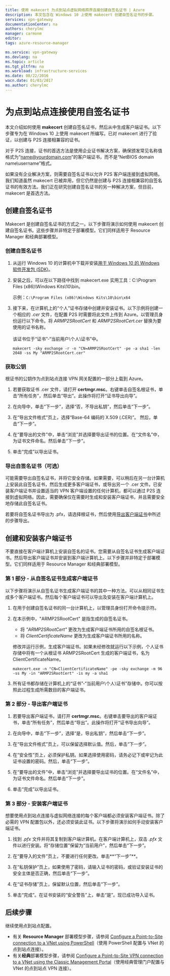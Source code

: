 ```yaml
---
title: 使用 makecert 为点到站点虚拟网络跨界连接创建自签名证书 | Azure
description: 本文包含在 Windows 10 上使用 makecert 创建自签名证书的步骤。
services: vpn-gateway
documentationCenter: na
authors: cherylmc
manager: carmonm
editor: 
tags: azure-resource-manager

ms.service: vpn-gateway
ms.devlang: na
ms.topic: article
ms.tgt_pltfrm: na
ms.workload: infrastructure-services
ms.date: 08/22/2016
wacn.date: 01/03/2017
ms.author: cherylmc
---
```


# 为点到站点连接使用自签名证书

本文介绍如何使用 **makecert** 创建自签名证书，然后从中生成客户端证书。以下步骤专为在 Windows 10 上使用 makecert 所编写。已对 makecert 进行了验证，以创建与 P2S 连接相兼容的证书。

对于 P2S 连接，证书的首选方法是使用企业证书解决方案，确保颁发常见名称值格式为“name@yourdomain.com”的客户端证书，而不是“NetBIOS domain name\\username”格式。

如果没有企业解决方案，则需要自签名证书以允许 P2S 客户端连接到虚拟网络。我们知道虽然 makecert 已被弃用，但它仍然是创建与 P2S 连接相兼容的自签名证书的有效方法。我们正在研究创建自签名证书的另一种解决方案，但目前，makecert 是首选方法。

## 创建自签名证书

Makecert 是创建自签名证书的方式之一。以下步骤将演示如何使用 makecert 创建自签名证书。这些步骤并非特定于部署模型。它们同样适用于 Resource Manager 和经典部署模型。

### 创建自签名证书

1. 从运行 Windows 10 的计算机中下载并安装[用于 Windows 10 的 Windows 软件开发包 (SDK)](https://dev.windows.com/downloads/windows-10-sdk)。

2. 安装之后，可以在以下路径中找到 makecert.exe 实用工具：C:\\Program Files (x86)\\Windows Kits\\10\\bin<arch>。

    示例：`C:\Program Files (x86)\Windows Kits\10\bin\x64`

3. 接下来，在计算机上的“个人”证书存储中创建并安装证书。以下示例将创建一个相应的 *.cer* 文件，在配置 P2S 时需要将此文件上传到 Azure。以管理员身份运行以下命令。将 *ARMP2SRootCert* 和 *ARMP2SRootCert.cer* 替换为要使用的证书名称。<br><br>该证书位于“证书”-“当前用户\\个人\\证书”中。

    ```
    makecert -sky exchange -r -n "CN=ARMP2SRootCert" -pe -a sha1 -len 2048 -ss My "ARMP2SRootCert.cer"
    ```

###  <a name="rootpublickey"></a>获取公钥

根证书的公钥作为点到站点连接 VPN 网关配置的一部分上载到 Azure。

1. 若要获取证书 .cer 文件，请打开 **certmgr.msc**。右键单击自签名根证书，单击“所有任务”，然后单击“导出”。此操作将打开“证书导出向导”。

2. 在向导中，单击“下一步”，选择“否，不导出私钥”，然后单击“下一步”。

3. 在“导出文件格式”页上，选择“Base-64 编码的 X.509 (.CER)”。 然后，单击“下一步”。

4. 在“要导出的文件”中，单击“浏览”并选择要导出证书的位置。在“文件名”中，为证书文件命名。然后单击“下一步”。

5. 单击“完成”以导出证书。

### 导出自签名证书（可选）

可能需要导出自签名证书，并将它安全存储。如果需要，可以稍后在另一台计算机上安装此自签名证书，然后生成更多客户端证书，或导出另一个 .cer 文件。已安装客户端证书并设置适当的 VPN 客户端设置的任何计算机，都可以通过 P2S 连接到虚拟网络。因此，需要确保仅在需要时生成和安装客户端证书，并且需要安全地存储此自签名证书。

若要将自签名证书导出为 .pfx，请选择根证书，然后使用[导出客户端证书](#clientkey)中所述的步骤导出。

## 创建和安装客户端证书

不要直接在客户端计算机上安装自签名的证书。您需要从自签名证书生成客户端证书。然后导出客户端证书并安装到客户端计算机上。以下步骤并非特定于部署模型。它们同样适用于 Resource Manager 和经典部署模型。

### 第 1 部分 - 从自签名证书生成客户端证书

以下步骤将演示从自签名证书生成客户端证书的其中一种方法。可以从相同证书生成多个客户端证书。然后每个客户端证书可以导出及安装在客户端计算机上。

1. 在用于创建自签名证书的同一台计算机上，以管理员身份打开命令提示符。

2. 在本示例中，"ARMP2SRootCert" 是指生成的自签名证书。
    - 将 *"ARMP2SRootCert"* 更改为生成客户端证书所用的自签名根证书。
    - 将 *ClientCertificateName* 更改为生成客户端证书所用的名称。

    修改并运行示例，生成客户端证书。如果未经修改就运行以下示例，个人证书存储中将有一个从根证书 ARMP2SRootCert 生成的客户端证书，名为 ClientCertificateName。

    ```
    makecert.exe -n "CN=ClientCertificateName" -pe -sky exchange -m 96 -ss My -in "ARMP2SRootCert" -is my -a sha1
    ```

4. 所有证书都存储在计算机上的“证书”-“当前用户\\个人\\证书”存储中。你可以按照此过程生成所需数目的客户端证书。

### <a name="clientkey"></a>第 2 部分 - 导出客户端证书

1. 若要导出客户端证书，请打开 **certmgr.msc**。右键单击要导出的客户端证书，单击“所有任务”，然后单击“导出”。此操作将打开“证书导出向导”。

2. 在向导中，单击“下一步”，选择“是，导出私钥”，然后单击“下一步”。

3. 在“导出文件格式”页上，可以保留选择默认值。然后，单击“下一步”。

4. 在“安全性”页上，必须保护私钥。如果选择使用密码，请务必记下或牢记为此证书设置的密码。然后，单击“下一步”。

5. 在“要导出的文件”中，单击“浏览”并选择要导出证书的位置。在“文件名”中，为证书文件命名。然后单击“下一步”。

6. 单击“完成”以导出证书。

### 第 3 部分 - 安装客户端证书

想要使用点到站点连接与虚拟网络连接的每个客户端都必须安装客户端证书。除了必需的 VPN 配置包以外，还必须安装此证书。以下步骤将演示如何手动安装客户端证书。

1. 找到 *.pfx* 文件并将其复制到客户端计算机。在客户端计算机上，双击 *.pfx* 文件以进行安装。将“存储位置”保留为“当前用户”，然后单击“下一步”。

2. 在“要导入的文件”页上，不要进行任何更改。单击**“下一步”**。

3. 在“私钥保护”页上，如果使用了密码，请输入证书的密码，或验证安装证书的安全主体是否正确，然后单击“下一步”。

4. 在“证书存储”页上，保留默认位置，然后单击“下一步”。

5. 单击“完成”。在证书安装的“安全警告”上，单击“是”。现已成功导入证书。

## 后续步骤

继续使用点到站点配置。

- 有关 **Resource Manager** 部署模型步骤，请参阅 [Configure a Point-to-Site connection to a VNet using PowerShell](./vpn-gateway-howto-point-to-site-rm-ps.md)（使用 PowerShell 配置与 VNet 的点到站点连接）。
- 有关**经典**部署模型步骤，请参阅 [Configure a Point-to-Site VPN connection to a VNet using the Classic Management Portal](./vpn-gateway-point-to-site-create.md)（使用经典管理门户配置与 VNet 的点到站点 VPN 连接）。

<!---HONumber=Mooncake_Quality_Review_1230_2016-->